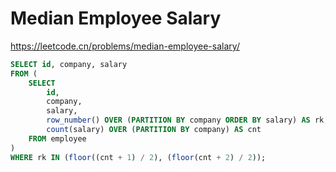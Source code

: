 # Median Employee Salary

https://leetcode.cn/problems/median-employee-salary/

```sql
SELECT id, company, salary
FROM (
    SELECT
        id,
        company,
        salary,
        row_number() OVER (PARTITION BY company ORDER BY salary) AS rk,
        count(salary) OVER (PARTITION BY company) AS cnt
    FROM employee
)
WHERE rk IN (floor((cnt + 1) / 2), (floor(cnt + 2) / 2));
```
